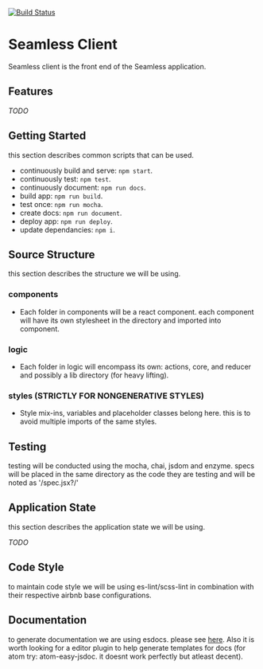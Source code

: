 [![Build Status](https://travis-ci.org/qutseamless/client.svg?branch=master)](https://travis-ci.org/qutseamless/client)

# Seamless Client
Seamless client is the front end of the Seamless application.


## Features
  *TODO*


## Getting Started
this section describes common scripts that can be used.

  - continuously build and serve: `npm start`.
  - continuously test: `npm test`.
  - continuously document: `npm run docs`.
  - build app: `npm run build`.
  - test once: `npm run mocha`.
  - create docs: `npm run document`.
  - deploy app: `npm run deploy`.
  - update dependancies: `npm i`.


## Source Structure
this section describes the structure we will be using.

### components
  - Each folder in components will be a react component. each component will
    have its own stylesheet in the directory and imported into component.

### logic
  - Each folder in logic will encompass its own: actions, core, and
    reducer and possibly a lib directory (for heavy lifting).

### styles (STRICTLY FOR NONGENERATIVE STYLES)
  - Style mix-ins, variables and placeholder classes belong here. this is to
    avoid multiple imports of the same styles.


## Testing
testing will be conducted using the mocha, chai, jsdom and enzyme.
specs will be placed in the same directory as the code they are testing and
will be noted as '/spec.jsx?/'


## Application State
this section describes the application state we will be using.

  *TODO*


## Code Style
to maintain code style we will be using es-lint/scss-lint in combination with
their respective airbnb base configurations.


## Documentation
to generate documentation we are using esdocs. please see
[here](https://esdoc.org/tutorial.html). Also it is worth looking for a editor
plugin to help generate templates for docs (for atom try: atom-easy-jsdoc. it
doesnt work perfectly but atleast decent).
